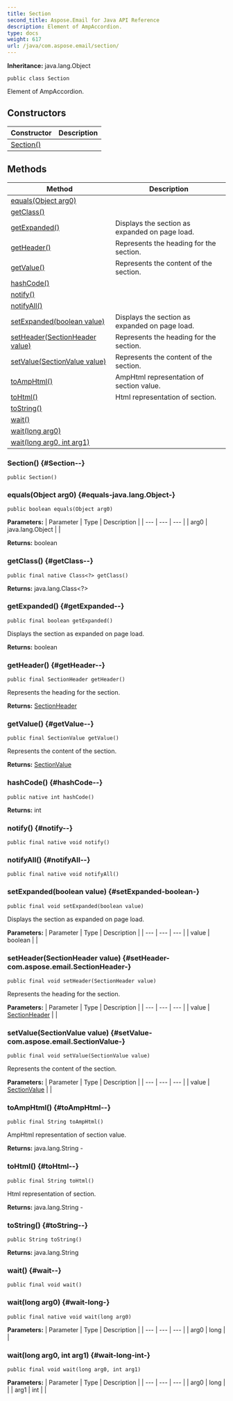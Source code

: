 ```yaml
---
title: Section
second_title: Aspose.Email for Java API Reference
description: Element of AmpAccordion.
type: docs
weight: 617
url: /java/com.aspose.email/section/
---
```


**Inheritance:**
java.lang.Object
```
public class Section
```

Element of AmpAccordion.
## Constructors

| Constructor | Description |
| --- | --- |
| [Section()](#Section--) |  |
## Methods

| Method | Description |
| --- | --- |
| [equals(Object arg0)](#equals-java.lang.Object-) |  |
| [getClass()](#getClass--) |  |
| [getExpanded()](#getExpanded--) | Displays the section as expanded on page load. |
| [getHeader()](#getHeader--) | Represents the heading for the section. |
| [getValue()](#getValue--) | Represents the content of the section. |
| [hashCode()](#hashCode--) |  |
| [notify()](#notify--) |  |
| [notifyAll()](#notifyAll--) |  |
| [setExpanded(boolean value)](#setExpanded-boolean-) | Displays the section as expanded on page load. |
| [setHeader(SectionHeader value)](#setHeader-com.aspose.email.SectionHeader-) | Represents the heading for the section. |
| [setValue(SectionValue value)](#setValue-com.aspose.email.SectionValue-) | Represents the content of the section. |
| [toAmpHtml()](#toAmpHtml--) | AmpHtml representation of section value. |
| [toHtml()](#toHtml--) | Html representation of section. |
| [toString()](#toString--) |  |
| [wait()](#wait--) |  |
| [wait(long arg0)](#wait-long-) |  |
| [wait(long arg0, int arg1)](#wait-long-int-) |  |
### Section() {#Section--}
```
public Section()
```


### equals(Object arg0) {#equals-java.lang.Object-}
```
public boolean equals(Object arg0)
```




**Parameters:**
| Parameter | Type | Description |
| --- | --- | --- |
| arg0 | java.lang.Object |  |

**Returns:**
boolean
### getClass() {#getClass--}
```
public final native Class<?> getClass()
```




**Returns:**
java.lang.Class<?>
### getExpanded() {#getExpanded--}
```
public final boolean getExpanded()
```


Displays the section as expanded on page load.

**Returns:**
boolean
### getHeader() {#getHeader--}
```
public final SectionHeader getHeader()
```


Represents the heading for the section.

**Returns:**
[SectionHeader](../../com.aspose.email/sectionheader)
### getValue() {#getValue--}
```
public final SectionValue getValue()
```


Represents the content of the section.

**Returns:**
[SectionValue](../../com.aspose.email/sectionvalue)
### hashCode() {#hashCode--}
```
public native int hashCode()
```




**Returns:**
int
### notify() {#notify--}
```
public final native void notify()
```




### notifyAll() {#notifyAll--}
```
public final native void notifyAll()
```




### setExpanded(boolean value) {#setExpanded-boolean-}
```
public final void setExpanded(boolean value)
```


Displays the section as expanded on page load.

**Parameters:**
| Parameter | Type | Description |
| --- | --- | --- |
| value | boolean |  |

### setHeader(SectionHeader value) {#setHeader-com.aspose.email.SectionHeader-}
```
public final void setHeader(SectionHeader value)
```


Represents the heading for the section.

**Parameters:**
| Parameter | Type | Description |
| --- | --- | --- |
| value | [SectionHeader](../../com.aspose.email/sectionheader) |  |

### setValue(SectionValue value) {#setValue-com.aspose.email.SectionValue-}
```
public final void setValue(SectionValue value)
```


Represents the content of the section.

**Parameters:**
| Parameter | Type | Description |
| --- | --- | --- |
| value | [SectionValue](../../com.aspose.email/sectionvalue) |  |

### toAmpHtml() {#toAmpHtml--}
```
public final String toAmpHtml()
```


AmpHtml representation of section value.

**Returns:**
java.lang.String - 
### toHtml() {#toHtml--}
```
public final String toHtml()
```


Html representation of section.

**Returns:**
java.lang.String - 
### toString() {#toString--}
```
public String toString()
```




**Returns:**
java.lang.String
### wait() {#wait--}
```
public final void wait()
```




### wait(long arg0) {#wait-long-}
```
public final native void wait(long arg0)
```




**Parameters:**
| Parameter | Type | Description |
| --- | --- | --- |
| arg0 | long |  |

### wait(long arg0, int arg1) {#wait-long-int-}
```
public final void wait(long arg0, int arg1)
```




**Parameters:**
| Parameter | Type | Description |
| --- | --- | --- |
| arg0 | long |  |
| arg1 | int |  |

